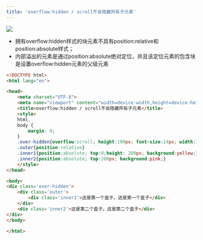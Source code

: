 ```yaml
---
title: 'overflow:hidden / scroll不会隐藏所有子元素'
---   
```

![](https://img-blog.csdnimg.cn/20181102104751575.png)

* 拥有overflow:hidden样式的块元素不具有position:relative和position:absolute样式；
* 内部溢出的元素是通过position:absolute绝对定位，并且该定位元素的包含块是设置overflow:hidden元素的父级元素

```html
<!DOCTYPE html>
<html lang="en">

<head>
    <meta charset="UTF-8">
    <meta name="viewport" content="width=device-width,height=device-height">
    <title>overflow:hidden / scroll不会隐藏所有子元素</title>
    <style>
    html,
    body {
        margin: 0;
    }
    .over-hidden{overflow:scroll; height:100px; font-size:14px; width:100px; border:2px dotted #ddd;}
    .outer{position:relative}
    .inner1{position:absolute; top:0;height: 200px; background:yellow;}
    .inner2{position:absolute; top:200px; background:pink;}  
    </style>
</head>

<body>
<div class='over-hidden'>
    <div class='outer'>
        <div class='inner1'>这是第一个盒子。这是第一个盒子</div>
    </div>
    <div class='inner2'>这是第二个盒子。这是第二个盒子</div>
</div>
</body>

</html>
```